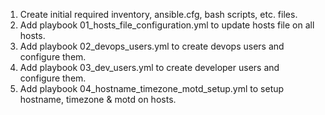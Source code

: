 1. Create initial required inventory, ansible.cfg, bash scripts, etc. files.
2. Add playbook 01_hosts_file_configuration.yml to update hosts file on all hosts.
3. Add playbook 02_devops_users.yml to create devops users and configure them.
4. Add playbook 03_dev_users.yml to create developer users and configure them.
5. Add playbook 04_hostname_timezone_motd_setup.yml to setup hostname, timezone & motd on hosts.

